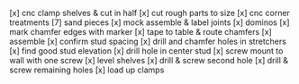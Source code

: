 [x] cnc clamp shelves & cut in half
[x] cut rough parts to size
[x] cnc corner treatments
[7] sand pieces
[x] mock assemble & label joints
[x] dominos
[x] mark chamfer edges with marker
[x] tape to table & route chamfers
[x] assemble
[x] confirm stud spacing
[x] drill and chamfer holes in stretchers
[x] find good stud elevation
[x] drill hole in center stud
[x] screw mount to wall with one screw
[x] level shelves
[x] drill & screw second hole
[x] drill & screw remaining holes
[x] load up clamps
